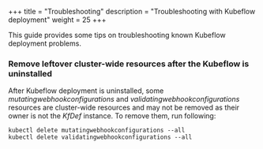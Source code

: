 +++
title = "Troubleshooting"
description = "Troubleshooting with Kubeflow deployment"
weight = 25
+++

This guide provides some tips on troubleshooting known Kubeflow deployment problems.

### Remove leftover cluster-wide resources after the Kubeflow is uninstalled

After Kubeflow deployment is uninstalled, some _mutatingwebhookconfigurations_ and _validatingwebhookconfigurations_ resources are cluster-wide resources and may not be removed as their owner is not the _KfDef_ instance. To remove them, run following:

```shell
kubectl delete mutatingwebhookconfigurations --all
kubectl delete validatingwebhookconfigurations --all
```

